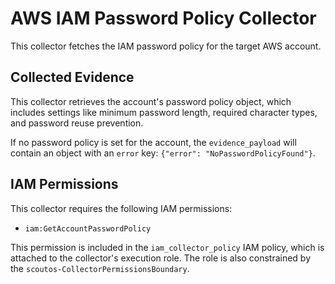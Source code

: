 # AWS IAM Password Policy Collector

This collector fetches the IAM password policy for the target AWS account.

## Collected Evidence

This collector retrieves the account's password policy object, which includes settings like minimum password length, required character types, and password reuse prevention.

If no password policy is set for the account, the `evidence_payload` will contain an object with an `error` key: `{"error": "NoPasswordPolicyFound"}`.

## IAM Permissions

This collector requires the following IAM permissions:

*   `iam:GetAccountPasswordPolicy`

This permission is included in the `iam_collector_policy` IAM policy, which is attached to the collector's execution role. The role is also constrained by the `scoutos-CollectorPermissionsBoundary`.